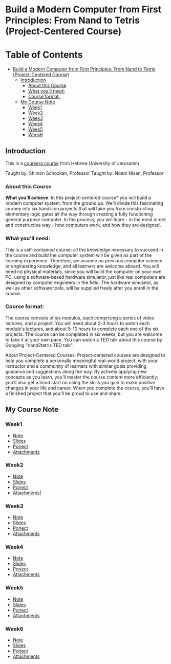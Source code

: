 Build a Modern Computer from First Principles: From Nand to Tetris (Project-Centered Course)
========

Table of Contents
=================

   * [Build a Modern Computer from First Principles: From Nand to Tetris (Project-Centered Course)](#build-a-modern-computer-from-first-principles-from-nand-to-tetris-project-centered-course)
      * [Introduction](#introduction)
         * [About this Course](#about-this-course)
         * [What you’ll need:](#what-youll-need)
         * [Course format:](#course-format)
      * [My Course Note](#my-course-note)
         * [Week1](#week1)
         * [Week2](#week2)
         * [Week3](#week3)
         * [Week4](#week4)
         * [Week5](#week5)
         * [Week6](#week6)

## Introduction
This is a [coursera course](https://www.coursera.org/learn/build-a-computer/home/welcome) from Hebrew University of Jerusalem 

Taught by:  Shimon Schocken, Professor
Taught by:  Noam Nisan, Professor


### About this Course
**What you’ll achieve**:
In this project-centered course* you will build a modern computer system, from the ground up. We’ll divide this fascinating journey into six hands-on projects that will take you from constructing elementary logic gates all the way through creating a fully functioning general purpose computer. In the process, you will learn - in the most direct and constructive way - how computers work, and how they are designed.

### What you’ll need:
This is a self-contained course: all the knowledge necessary to succeed in the course and build the computer system will be given as part of the learning experience. Therefore, we assume no previous computer science or engineering knowledge, and all learners are welcome aboard. You will need no physical materials, since you will build the computer on your own PC, using a software-based hardware simulator, just like real computers are designed by computer engineers in the field. The hardware simulator, as well as other software tools, will be supplied freely after you enroll in the course.

### Course format:
The course consists of six modules, each comprising a series of video lectures, and a project. You will need about 2-3 hours to watch each module's lectures, and about 5-10 hours to complete each one of the six projects. The course can be completed in six weeks, but you are welcome to take it at your own pace. You can watch a TED talk about this course by Googling "nand2tetris TED talk".

About Project-Centered Courses: Project-centered courses are designed to help you complete a personally meaningful real-world project, with your instructor and a community of learners with similar goals providing guidance and suggestions along the way. By actively applying new concepts as you learn, you’ll master the course content more efficiently; you’ll also get a head start on using the skills you gain to make positive changes in your life and career. When you complete the course, you’ll have a finished project that you’ll be proud to use and share.


## My Course Note


### Week1
- [Note](./week1/note.md)
- [Slides](./week1/slides)
- [Porject](./week1/project)
- [Attachments](./week1/attachments)




### Week2
- [Note](./week2/note.md)
- [Slides](./week2/slides)
- [Porject](./week2/project)
- [Attachments](./week2/attachments)|


### Week3
- [Note](./week3/note.md)
- [Slides](./week3/slides)
- [Porject](./week3/project)
- [Attachments](./week3/attachments)


### Week4
- [Note](./week4/note.md)
- [Slides](./week4/slides)
- [Porject](./week4/project)
- [Attachments](./week4/attachments)



### Week5
- [Note](./week5/note.md)
- [Slides](./week5/slides)
- [Porject](./week5/project)
- [Attachments](./week5/attachments)


### Week6

- [Note](./week6/note.md)
- [Slides](./week6/slides)
- [Porject](./week6/project)
- [Attachments](./week6/attachments)












